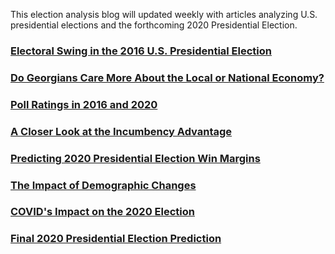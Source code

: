 This election analysis blog will updated weekly with articles analyzing U.S. presidential elections and the forthcoming 2020 Presidential Election.

### [Electoral Swing in the 2016 U.S. Presidential Election](posts/blog1.md)

### [Do Georgians Care More About the Local or National Economy?](posts/blog2.md)

### [Poll Ratings in 2016 and 2020](posts/blog3.md)

### [A Closer Look at the Incumbency Advantage](posts/blog4.md)

### [Predicting 2020 Presidential Election Win Margins](posts/blog5.md)

### [The Impact of Demographic Changes](posts/blog6.md)

### [COVID's Impact on the 2020 Election](posts/blog7.md)

### [Final 2020 Presidential Election Prediction](posts/blogfinal.md)